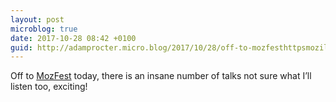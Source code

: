 ```yaml
---
layout: post
microblog: true
date: 2017-10-28 08:42 +0100
guid: http://adamprocter.micro.blog/2017/10/28/off-to-mozfesthttpsmozillafestivalorg.html
---
```

Off to [MozFest](https://mozillafestival.org/) today, there is an insane number of talks not sure what I’ll listen too, exciting!
